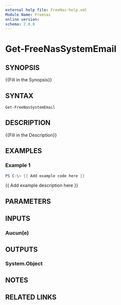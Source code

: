 ```yaml
---
external help file: FreeNas-help.xml
Module Name: Freenas
online version:
schema: 2.0.0
---
```


# Get-FreeNasSystemEmail

## SYNOPSIS
{{Fill in the Synopsis}}

## SYNTAX

```
Get-FreeNasSystemEmail
```

## DESCRIPTION
{{Fill in the Description}}

## EXAMPLES

### Example 1
```powershell
PS C:\> {{ Add example code here }}
```

{{ Add example description here }}

## PARAMETERS

## INPUTS

### Aucun(e)


## OUTPUTS

### System.Object

## NOTES

## RELATED LINKS
